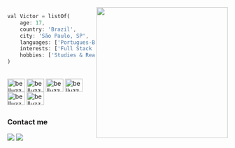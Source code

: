 <img src="https://user-images.githubusercontent.com/98968823/176971159-713d8449-4d4b-4ede-964b-bab1eb7be514.png" min-width="340px" max-width="300px" width="300px" align="right">

```dart
val Victor = listOf(
    age: 17,
    country: 'Brazil',
    city: 'São Paulo, SP',
    languages: ['Portugues-BR', 'English', ],
    interests: ['Full Stack Developer', 'DevOps'],
    hobbies: ['Studies & Reading', 'Programming', 'Gym', 'Travelling'],
)
```

<div>
  <div style="display: inline_block"><br>   
    
  <img align="center" alt="belluzzo-html" height="30" width="40" src="https://cdn.jsdelivr.net/gh/devicons/devicon/icons/adonisjs/adonisjs-original.svg"/>
  <img align="center" alt="belluzzo-html" height="30" width="40" src="https://cdn.jsdelivr.net/gh/devicons/devicon/icons/docker/docker-original.svg"/>
  <img align="center" alt="belluzzo-dart" height="30" width="40" src="https://cdn.jsdelivr.net/gh/devicons/devicon/icons/javascript/javascript-original.svg"/>
  <img align="center" alt="belluzzo-kotlin" height="30" width=40 src="https://cdn.jsdelivr.net/gh/devicons/devicon/icons/mysql/mysql-original.svg"/>  
  <img align="center" alt="belluzzo-kotlin" height="30" width=40 src="https://cdn.jsdelivr.net/gh/devicons/devicon/icons/react/react-original.svg"/>  
  <img align="center" alt="belluzzo-flutter" height="30" width="40" src="https://cdn.jsdelivr.net/gh/devicons/devicon/icons/linux/linux-original.svg"/>
</div>
   
##

### Contact me    
<div> 
  <a href="https://twitter.com/VictorRippi" target="_blank"><img src="https://img.shields.io/badge/Twitter-1DA1F2?style=for-the-badge&logo=twitter&logoColor=white" target="_blank"></a>
  <a href="https://www.linkedin.com/in/victorjaber/" target="_blank"><img src="https://img.shields.io/badge/LinkedIn-0077B5?style=for-the-badge&logo=linkedin&logoColor=white" target="_blank"></a>
<div>  
